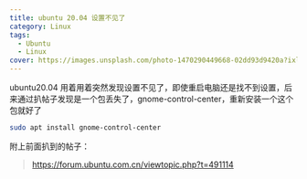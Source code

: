 ```yaml
---
title: ubuntu 20.04 设置不见了
category: Linux
tags:
  - Ubuntu
  - Linux
cover: https://images.unsplash.com/photo-1470290449668-02dd93d9420a?ixlib=rb-1.2.1&ixid=eyJhcHBfaWQiOjEyMDd9&auto=format&fit=crop&w=1350&q=80
---
```


ubuntu20.04 用着用着突然发现设置不见了，即使重启电脑还是找不到设置，后来通过扒帖子发现是一个包丢失了，gnome-control-center，重新安装一个这个包就好了

```bash
sudo apt install gnome-control-center
```

附上前面扒到的帖子：
><https://forum.ubuntu.com.cn/viewtopic.php?t=491114>
